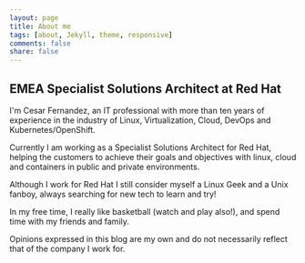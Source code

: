 ```yaml
---
layout: page
title: About me
tags: [about, Jekyll, theme, responsive]
comments: false
share: false
---
```


## EMEA Specialist Solutions Architect at Red Hat

I'm Cesar Fernandez, an IT professional with more than ten years of experience in the industry of Linux, Virtualization, Cloud, DevOps and Kubernetes/OpenShift.

Currently I am working as a Specialist Solutions Architect for Red Hat, helping the customers to achieve their goals and objectives with linux, cloud and containers in public and private environments.

Although I work for Red Hat I still consider myself a Linux Geek and a Unix fanboy, always searching for new tech to learn and try!

In my free time, I really like basketball (watch and play also!), and spend time with my friends and family.

Opinions expressed in this blog are my own and do not necessarily reflect that of the company I work for.

